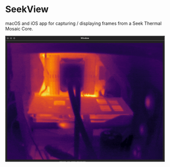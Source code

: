 # SeekView

macOS and iOS app for capturing / displaying frames from a Seek Thermal Mosaic Core.


![demo gif](./img/example-1.gif)


